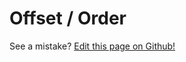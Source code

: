 # Offset / Order

See a mistake? [Edit this page on Github!](https://www.github.com/geotrev/undernet/wiki/offset-order)
